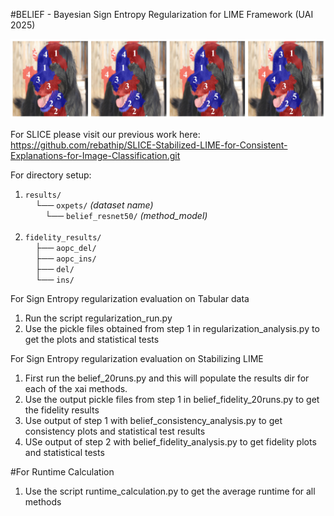#BELIEF - Bayesian Sign Entropy Regularization for LIME Framework (UAI 2025)

![BELIEF Explanations](belief_newfoundland_181.jpg)

For SLICE please visit our previous work here: https://github.com/rebathip/SLICE-Stabilized-LIME-for-Consistent-Explanations-for-Image-Classification.git 

For directory setup:
1) `results/` <br>
&nbsp;&nbsp;&nbsp;&nbsp;└── `oxpets/` *(dataset name)* <br>
&nbsp;&nbsp;&nbsp;&nbsp;&nbsp;&nbsp;&nbsp;&nbsp;└── `belief_resnet50/` *(method_model)* <br><br>
2) `fidelity_results/` <br>
&nbsp;&nbsp;&nbsp;&nbsp;├── `aopc_del/` <br>
&nbsp;&nbsp;&nbsp;&nbsp;├── `aopc_ins/` <br>
&nbsp;&nbsp;&nbsp;&nbsp;├── `del/` <br>
&nbsp;&nbsp;&nbsp;&nbsp;└── `ins/`

For Sign Entropy regularization evaluation on Tabular data
1) Run the script regularization_run.py
2) Use the pickle files obtained from step 1 in regularization_analysis.py to get the plots and statistical tests

For Sign Entropy regularization evaluation on Stabilizing LIME
1) First run the belief_20runs.py and this will populate the results dir for each of the xai methods.
2) Use the output pickle files from step 1 in belief_fidelity_20runs.py to get the fidelity results
3) Use output of step 1 with belief_consistency_analysis.py to get consistency plots and statistical test results
4) USe output of step 2 with belief_fidelity_analysis.py to get fidelity plots and statistical tests

#For Runtime Calculation
1) Use the script runtime_calculation.py to get the average runtime for all methods

